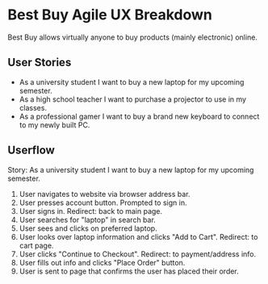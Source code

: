 # Best Buy Agile UX Breakdown
Best Buy allows virtually anyone to buy products (mainly electronic) online.

## User Stories
- As a university student I want to buy a new laptop for my upcoming semester.
- As a high school teacher I want to purchase a projector to use in my classes.
- As a professional gamer I want to buy a brand new keyboard to connect to my newly built PC.

## Userflow
Story: As a university student I want to buy a new laptop for my upcoming semester.

1. User navigates to website via browser address bar.
2. User presses account button. Prompted to sign in.
3. User signs in. Redirect: back to main page.
4. User searches for "laptop" in search bar.
5. User sees and clicks on preferred laptop.
6. User looks over laptop information and clicks "Add to Cart". Redirect: to cart page.
7. User clicks "Continue to Checkout". Redirect: to payment/address info.
8. User fills out info and clicks "Place Order" button.
9. User is sent to page that confirms the user has placed their order.
